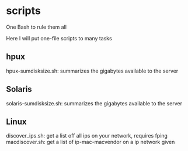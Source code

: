 # scripts
One Bash to rule them all

Here I will put one-file scripts to many tasks

## hpux 
hpux-sumdisksize.sh: summarizes the gigabytes available to the server

## Solaris
solaris-sumdisksize.sh: summarizes the gigabytes available to the server

## Linux
discover_ips.sh: get a list off all ips on your network, requires fping
macdiscover.sh: get a list of ip-mac-macvendor on a ip network given
